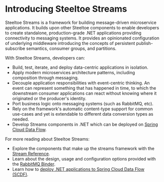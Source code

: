# Introducing Steeltoe Streams

Steeltoe Streams is a framework for building message-driven microservice applications. It builds upon other Steeltoe components to enable developers to create standalone, production-grade .NET applications providing connectivity to messaging systems.
It provides an opinionated configuration of underlying middleware introducing the concepts of persistent publish-subscribe semantics, consumer groups, and partitions.

With Steeltoe Streams, developers can:

* Build, test, iterate, and deploy data-centric applications in isolation.
* Apply modern microservices architecture patterns, including composition through messaging.
* Decouple application responsibilities with event-centric thinking. An event can represent something that has happened in time, to which the downstream consumer applications can react without knowing where it originated or the producer's identity.
* Port business logic onto messaging systems (such as RabbitMQ, etc).
* Rely on the framework's automatic content-type support for common use-cases and yet is extendable to different data conversion types as needed.
* Develop Streams components in .NET which can be deployed on [Spring Cloud Data Flow](https://spring.io/projects/spring-cloud-dataflow#overview).


For more reading about Steeltoe Streams:

* Explore the components that make up the streams framework with the [Stream Reference](./stream-reference.md).
* Learn about the design, usage and configuration options provided with the [RabbitMQ Binder](./rabbit-binder.md).
* Learn how to [deploy .NET applications to Spring Cloud Data Flow (SCDF)](./data-flow-stream.md).
